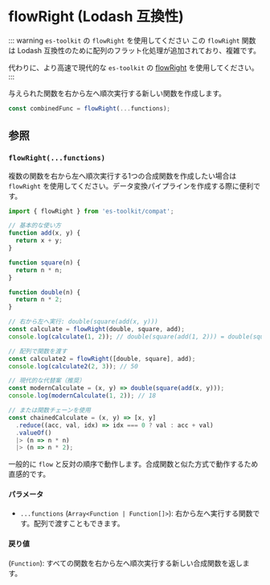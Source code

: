 # flowRight (Lodash 互換性)

::: warning `es-toolkit` の `flowRight` を使用してください
この `flowRight` 関数は Lodash 互換性のために配列のフラット化処理が追加されており、複雑です。

代わりに、より高速で現代的な `es-toolkit` の [flowRight](../../function/flowRight.md) を使用してください。
:::

与えられた関数を右から左へ順次実行する新しい関数を作成します。

```typescript
const combinedFunc = flowRight(...functions);
```

## 参照

### `flowRight(...functions)`

複数の関数を右から左へ順次実行する1つの合成関数を作成したい場合は `flowRight` を使用してください。データ変換パイプラインを作成する際に便利です。

```typescript
import { flowRight } from 'es-toolkit/compat';

// 基本的な使い方
function add(x, y) {
  return x + y;
}

function square(n) {
  return n * n;
}

function double(n) {
  return n * 2;
}

// 右から左へ実行: double(square(add(x, y)))
const calculate = flowRight(double, square, add);
console.log(calculate(1, 2)); // double(square(add(1, 2))) = double(square(3)) = double(9) = 18

// 配列で関数を渡す
const calculate2 = flowRight([double, square], add);
console.log(calculate2(2, 3)); // 50

// 現代的な代替案（推奨）
const modernCalculate = (x, y) => double(square(add(x, y)));
console.log(modernCalculate(1, 2)); // 18

// または関数チェーンを使用
const chainedCalculate = (x, y) => [x, y]
  .reduce((acc, val, idx) => idx === 0 ? val : acc + val)
  .valueOf()
  |> (n => n * n)
  |> (n => n * 2);
```

一般的に `flow` と反対の順序で動作します。合成関数と似た方式で動作するため直感的です。

#### パラメータ

- `...functions` (`Array<Function | Function[]>`): 右から左へ実行する関数です。配列で渡すこともできます。

#### 戻り値

(`Function`): すべての関数を右から左へ順次実行する新しい合成関数を返します。
